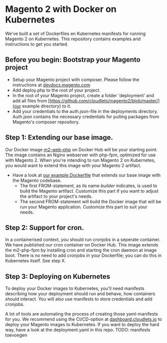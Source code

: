 # Magento 2 with Docker on Kubernetes
We've built a set of Dockerfiles en Kubernetes manifests for running Magento 2 on Kubernetes. This repository contains examples and instructions to get you started. 

## Before you begin: Bootstrap your Magento project ##
  - Setup your Magento project with composer. Please follow the instructions at [devdocs.magento.com](https://devdocs.magento.com/guides/v2.3/install-gde/composer.html)
  - Add deploy.php to the root of your project.
  - In the root of your Magento project, create a folder 'deployment' and add all files from [https://github.com/cloudlets/magento2/blob/master/](our example directory) to it.
  - Add your credentials to the auth.json-file in the deployments directory. Auth.json contains the necessary credentials for pulling packages from Magento's composer repository.

## Step 1: Extending our base image.
Our Docker image [m2-web-php](https://hub.docker.com/r/cloudlets/m2-web-php) on Docker Hub will be your starting point. The image contains an Nginx webserver with php-fpm, optimized for use with Magento 2. When you're intending to run Magento 2 on Kubernetes, you would want to extend this image with your Magento 2 artifact. 
  - Have a look at [our example Dockerfile](https://github.com/cloudlets/magento2/blob/master/examples/Magento2-application/Dockerfile) that extends our base image with the Magento codebase.
    - The first FROM-statement, as its name *builder* indicates, is used to build the Magento artifact. Customize this part if you want to adjust the artifact to your project's needs.
    - The second FROM-statement will build the Docker image that will be run your Magento application. Customize this part to suit your needs.

## Step 2: Support for cron.
In a containerised context, you should run cronjobs in a seperate container. We have published our cron container on Docker Hub. This image extends the m2-php-fpm by installing cron and starting the cron daemon at image boot. There is no need to add cronjobs in your Dockerfile; you can do this in Kubernetes itself. See step X.

## Step 3: Deploying on Kubernetes
To deploy your Docker images to Kubernetes, you'll need manifests describing how your deployment should run and behave, how containers should interact. You will also use manifests to store credentials and add cronjobs. 

A lot of tools are automating the process of creating those yaml-manifests for you. We recommend using the CI/CD-option at [dashboard.cloudlets.io](https://dashboard.cloudlets.io) to deploy your Magento images to Kubernetes. If you want to deploy the hard way, have a look at the deployment.yaml in this repo. 
TODO: manifests toevoegen
